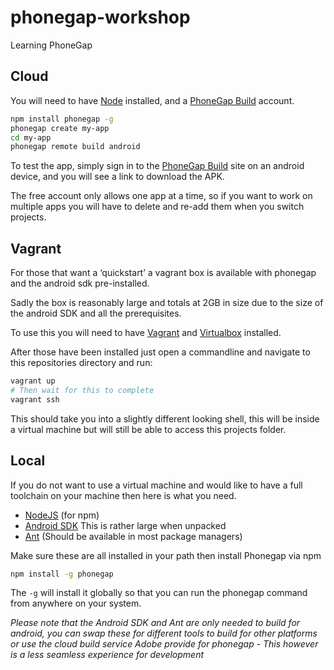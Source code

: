 phonegap-workshop
=================

Learning PhoneGap

Cloud
-----

You will need to have [Node](http://nodejs.org) installed, and a [PhoneGap Build](http://build.phonegap.com) account.

```bash
npm install phonegap -g
phonegap create my-app
cd my-app
phonegap remote build android
```

To test the app, simply sign in to the [PhoneGap Build](http://build.phonegap.com) site on an android device, and you will see a link to download the APK.

The free account only allows one app at a time, so if you want to work on multiple apps you will have to delete and re-add them when you switch projects.


Vagrant
-------

For those that want a ‘quickstart’ a vagrant box is available with phonegap and the android sdk  pre-installed.

Sadly the box is reasonably large and totals at 2GB in size due to the size of the android SDK and all the prerequisites.

To use this you will need to have [Vagrant](http://www.vagrantup.com/) and [Virtualbox](https://www.virtualbox.org/) installed.

After those have been installed just open a commandline and navigate to this repositories directory and run:
```bash
vagrant up
# Then wait for this to complete
vagrant ssh
```
This should take you into a slightly different looking shell, this will be inside a virtual machine but will still be able to access this projects folder.

Local
-----

If you do not want to use a virtual machine and would like to have a full toolchain on your machine then here is what you need.

- [NodeJS](http://nodejs.org) (for npm)
- [Android SDK](https://developer.android.com/sdk) This is rather large when unpacked
- [Ant](https://ant.apache.org/manual/install.html) (Should be available in most package managers)

Make sure these are all installed in your path then install Phonegap via npm
```bash
npm install -g phonegap
```
The ```-g``` will install it globally so that you can run the phonegap command from anywhere on your system.

*Please note that the Android SDK and Ant are only needed to build for android, you can swap these for different tools to build for other platforms or use the cloud build service Adobe provide for phonegap - This however is a less seamless experience for development*
